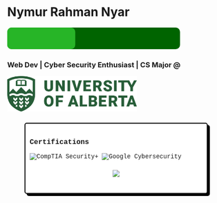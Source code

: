 # Nymur Rahman Nyar  

<svg width="400" height="50" xmlns="http://www.w3.org/2000/svg">
  <!-- Background bar -->
  <rect width="400" height="50" rx="10" fill="darkgreen" />
  
  <!-- Glowing bar -->
  <rect width="300" height="50" rx="10" fill="limegreen">
    <animate attributeName="width" from="100" to="300" dur="1.5s" repeatCount="indefinite" />
    <animate attributeName="opacity" from="0.7" to="1" dur="1.5s" repeatCount="indefinite" />
  </rect>
</svg>


### Web Dev | Cyber Security Enthusiast | CS Major @  
<img src="./ua_logo_green_rgb.png" alt="University of Alberta" width="300">


###

<div style="font-family: 'Courier New', monospace; border: 2px solid black; background-color: white; padding: 10px; border-radius: 5px; box-shadow: 5px 5px 0px black; max-width: 400px; margin: auto;">



### Certifications



![CompTIA Security+](https://img.shields.io/badge/CompTIA%20Security+-Certified-red?style=for-the-badge&logo=comptia&logoColor=white)
![Google Cybersecurity](https://img.shields.io/badge/Google%20Cybersecurity-Certificate-green?style=for-the-badge&logo=google&logoColor=white)



###

<div align="center">
  <img src="https://profile-counter.glitch.me/nymur-rahman-nyar/count.svg?"  />
</div>

###